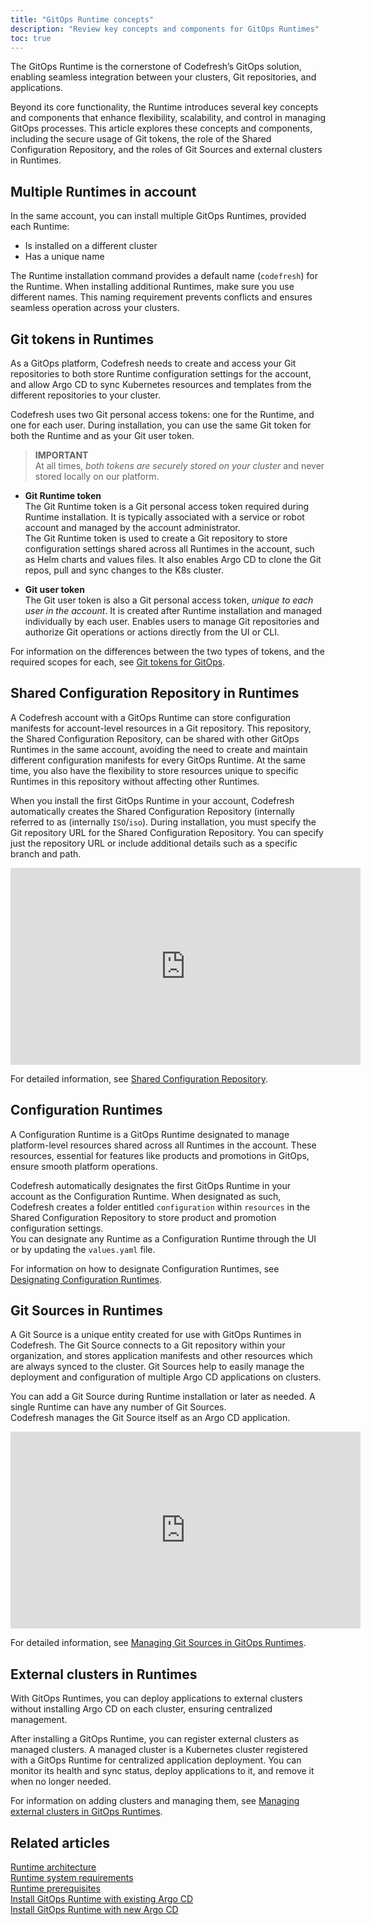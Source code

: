 ```yaml
---
title: "GitOps Runtime concepts"
description: "Review key concepts and components for GitOps Runtimes"
toc: true
---
```



The GitOps Runtime is the cornerstone of Codefresh’s GitOps solution, enabling seamless integration between your clusters, Git repositories, and applications. 

Beyond its core functionality, the Runtime introduces several key concepts and components that enhance flexibility, scalability, and control in managing GitOps processes. This article explores these concepts and components, including the secure usage of Git tokens, the role of the Shared Configuration Repository, and the roles of Git Sources and external clusters in Runtimes. 

## Multiple Runtimes in account
In the same account, you can install multiple GitOps Runtimes, provided each Runtime:
* Is installed on a different cluster
* Has a unique name


The Runtime installation command provides a default name (`codefresh`) for the Runtime. When installing additional Runtimes, make sure you use different names. This naming requirement prevents conflicts and ensures seamless operation across your clusters.



## Git tokens in Runtimes 

As a GitOps platform, Codefresh needs to create and access your Git repositories to both store Runtime configuration settings for the account, and allow Argo CD to sync Kubernetes resources and templates from the different repositories to your cluster.  

Codefresh uses two Git personal access tokens: one for the Runtime, and one for each user. 
During installation, you can use the same Git token for both the Runtime and as your Git user token.

>**IMPORTANT**  
At all times, _both tokens are securely stored on your cluster_ and never stored locally on our platform. 

* **Git Runtime token**  
  The Git Runtime token is a Git personal access token required during Runtime installation. It is typically associated with a service or robot account and managed by the account administrator.      
  The Git Runtime token is used to create a Git repository to store configuration settings shared across all Runtimes in the account, such as Helm charts and values files. It also enables Argo CD to clone the Git repos, pull and sync changes to the K8s cluster.

* **Git user token**  
  The Git user token is also a Git personal access token, _unique to each user in the account_. It is created after Runtime installation and managed individually by each user. Enables users to manage Git repositories and authorize Git operations or actions directly from the UI or CLI.


For information on the differences between the two types of tokens, and the required scopes for each, see [Git tokens for GitOps]({{site.baseurl}}/docs/security/git-tokens/).



## Shared Configuration Repository in Runtimes
A Codefresh account with a GitOps Runtime can store configuration manifests for account-level resources in a Git repository. This repository, the Shared Configuration Repository, can be shared with other GitOps Runtimes in the same account, avoiding the need to create and maintain different configuration manifests for every GitOps Runtime. At the same time, you also have the flexibility to store resources unique to specific Runtimes in this repository without affecting other Runtimes. 

When you install the first GitOps Runtime in your account, Codefresh automatically creates the Shared Configuration Repository (internally referred to as (internally `ISO`/`iso`).
During installation, you must specify the Git repository URL for the Shared Configuration Repository. You can specify just the repository URL or include additional details such as a specific branch and path.

<iframe width="560" height="315" src="https://www.youtube.com/embed/7WNoNZ58IzU?si=8r_PT755m5DD6O5w" title="YouTube video player" frameborder="0" allow="accelerometer; autoplay; clipboard-write; encrypted-media; gyroscope; picture-in-picture; web-share" referrerpolicy="strict-origin-when-cross-origin" allowfullscreen></iframe>

<!--- Watch this video for an overview: 
{::nomarkdown}{% if page.collection != site.gitops_collection %}<img src=../../../../images/icons/video-play-icon-blue.svg?display=inline-block>{% endif %}{% if page.collection == site.gitops_collection %}<img src=../../../images/icons/video-play-icon-blue.svg?display=inline-block>{% endif %}{:/} [Shared Configuration Repository](https://www.youtube.com/watch?v=7WNoNZ58IzU){:target="\_blank"}  -->

For detailed information, see [Shared Configuration Repository]({{site.baseurl}}/docs/installation/gitops/shared-configuration/).



## Configuration Runtimes
A Configuration Runtime is a GitOps Runtime designated to manage platform-level resources shared across all Runtimes in the account. These resources, essential for features like products and promotions in GitOps, ensure smooth platform operations.  

Codefresh automatically designates the first GitOps Runtime in your account as the Configuration Runtime. When designated as such, Codefresh creates a folder entitled `configuration` within `resources` in the Shared Configuration Repository to store product and promotion configuration settings.  
You can designate any Runtime as a Configuration Runtime through the UI or by updating the `values.yaml` file. 

For information on how to designate Configuration Runtimes, see [Designating Configuration Runtimes]({{site.baseurl}}/docs/installation/gitops/configuration-runtime/).

## Git Sources in Runtimes
A Git Source is a unique entity created for use with GitOps Runtimes in Codefresh. 
The Git Source connects to a Git repository within your organization, and stores application manifests and other resources which are always synced to the cluster. Git Sources help to easily manage the deployment and configuration of multiple Argo CD applications on clusters. 

You can add a Git Source during Runtime installation or later as needed. A single Runtime can have any number of Git Sources.  
Codefresh manages the Git Source itself as an Argo CD application.

<iframe width="560" height="315" src="https://www.youtube.com/embed/StKxdCcOIQc?si=s3tc2tcq7fwxBUbz" title="YouTube video player" frameborder="0" allow="accelerometer; autoplay; clipboard-write; encrypted-media; gyroscope; picture-in-picture; web-share" referrerpolicy="strict-origin-when-cross-origin" allowfullscreen></iframe>

<!--- Watch this video for an overview:
{::nomarkdown}{% if page.collection != site.gitops_collection %}<img src=../../../../images/icons/video-play-icon-blue.svg?display=inline-block>{% endif %}{% if page.collection == site.gitops_collection %}<img src=../../../images/icons/video-play-icon-blue.svg?display=inline-block>{% endif %}{:/} [Git Sources in Runtimes](https://www.youtube.com/watch?v=StKxdCcOIQc&t=2s){:target="\_blank"} -->

For detailed information, see [Managing Git Sources in GitOps Runtimes]({{site.baseurl}}/docs/installation/gitops/git-sources/).

## External clusters in Runtimes
With GitOps Runtimes, you can deploy applications to external clusters without installing Argo CD on each cluster, ensuring centralized management.

After installing a GitOps Runtime, you can register external clusters as managed clusters. A managed cluster is a Kubernetes cluster registered with a GitOps Runtime for centralized application deployment. You can monitor its health and sync status, deploy applications to it, and remove it when no longer needed.

For information on adding clusters and managing them, see [Managing external clusters in GitOps Runtimes]({{site.baseurl}}/docs/installation/gitops/managed-cluster/).

## Related articles
[Runtime architecture]({{site.baseurl}}/docs/installation/gitops/runtime-architecture/)  
[Runtime system requirements]({{site.baseurl}}/docs/installation/gitops/runtime-system-requirements/)  
[Runtime prerequisites ]({{site.baseurl}}/docs/installation/gitops/runtime-prerequisites/)  
[Install GitOps Runtime with existing Argo CD]({{site.baseurl}}/docs/installation/gitops/runtime-install-with-existing-argo-cd/)  
[Install GitOps Runtime with new Argo CD]({{site.baseurl}}/docs/installation/gitops/hybrid-gitops-helm-installation/)  

